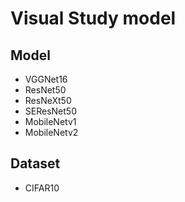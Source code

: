 # Visual Study model

## Model
- VGGNet16
- ResNet50
- ResNeXt50
- SEResNet50
- MobileNetv1
- MobileNetv2

## Dataset
- CIFAR10

